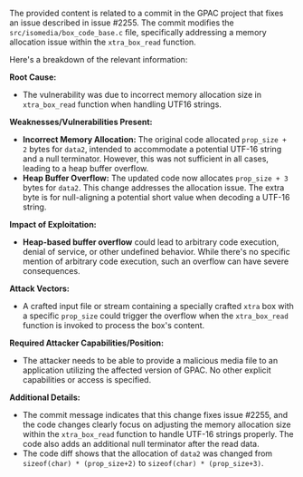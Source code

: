 The provided content is related to a commit in the GPAC project that fixes an issue described in issue #2255. The commit modifies the `src/isomedia/box_code_base.c` file, specifically addressing a memory allocation issue within the `xtra_box_read` function.

Here's a breakdown of the relevant information:

**Root Cause:**

- The vulnerability was due to incorrect memory allocation size in `xtra_box_read` function when handling UTF16 strings.

**Weaknesses/Vulnerabilities Present:**

- **Incorrect Memory Allocation:** The original code allocated `prop_size + 2` bytes for `data2`, intended to accommodate a potential UTF-16 string and a null terminator. However, this was not sufficient in all cases, leading to a heap buffer overflow.
- **Heap Buffer Overflow:** The updated code now allocates `prop_size + 3` bytes for `data2`. This change addresses the allocation issue. The extra byte is for null-aligning a potential short value when decoding a UTF-16 string.

**Impact of Exploitation:**

- **Heap-based buffer overflow** could lead to arbitrary code execution, denial of service, or other undefined behavior. While there's no specific mention of arbitrary code execution, such an overflow can have severe consequences.

**Attack Vectors:**

- A crafted input file or stream containing a specially crafted `xtra` box with a specific `prop_size` could trigger the overflow when the `xtra_box_read` function is invoked to process the box's content.

**Required Attacker Capabilities/Position:**

- The attacker needs to be able to provide a malicious media file to an application utilizing the affected version of GPAC. No other explicit capabilities or access is specified.

**Additional Details:**

- The commit message indicates that this change fixes issue #2255, and the code changes clearly focus on adjusting the memory allocation size within the `xtra_box_read` function to handle UTF-16 strings properly. The code also adds an additional null terminator after the read data.
- The code diff shows that the allocation of `data2` was changed from `sizeof(char) * (prop_size+2)` to `sizeof(char) * (prop_size+3)`.